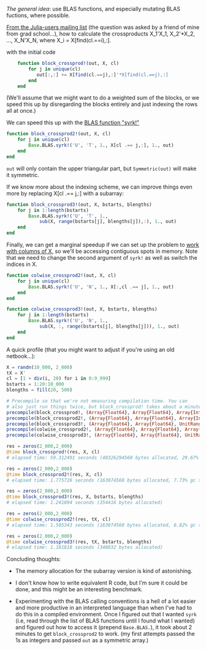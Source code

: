 *The general idea*: use BLAS functions, and especially mutating BLAS
fuctions, where possible.

[From the Julia-users mailing list][0] (the question was asked by a friend
of mine from grad school...), how to calculate the crossproducts
   X_1'X_1,  X_2'*X_2, ..., X_N'X_N, where X_i = X[find(cl.==i),:]. 

with the initial code
```.jl
    function block_crossprod!(out, X, cl)
        for j in unique(cl)
           out[:,:] += X[find(cl.==j),:]'*X[find(cl.==j),:]
        end
    end
```
(We'll assume that we might want to do a weighted sum of the blocks,
or we speed this up by disregarding the blocks entirely and just
indexing the rows all at once.)

We can speed this up with the [BLAS function "syrk!"][1]
```.jl
function block_crossprod2!(out, X, cl)
    for j in unique(cl)
        Base.BLAS.syrk!('U', 'T', 1., X[cl .== j,:], 1., out)
    end
end
```
`out` will only contain the upper triangular part, but `Symmetric(out)`
will make it symmetric.

If we know more about the indexing scheme, we can improve things even
more by replacing X[cl .== j,:] with a subarray:
```.jl
function block_crossprod3!(out, X, bstarts, blengths)
    for j in 1:length(bstarts)
        Base.BLAS.syrk!('U', 'T', 1.,
            sub(X, range(bstarts[j], blengths[j]),:), 1., out)
    end
end
```

Finally, we can get a marginal speedup if we can set up the problem to
[work with columns of X][2], so we'll be accessing contiguous spots in
memory. Note that we need to change the second argument of `syrk!` as
well as switch the indices in X.
```.jl
function colwise_crossprod2!(out, X, cl)
    for j in unique(cl)
        Base.BLAS.syrk!('U', 'N', 1., X[:,cl .== j], 1., out)
    end
end

function colwise_crossprod3!(out, X, bstarts, blengths)
    for j in 1:length(bstarts)
        Base.BLAS.syrk!('U', 'N', 1.,
            sub(X, :, range(bstarts[j], blengths[j])), 1., out)
    end
end
```

A quick profile (that you might want to adjust if you're using an old
netbook...):
```.jl
X = randn(10_000, 2_000)
tX = X'
cl = [1 + div(i, 20) for i in 0:9_999]
bstarts = 1:20:10_000
blengths = fill(20, 500)

# Precompile so that we're not measuring compilation time. You can
# also just run things twice, but block_crossprod! takes about a minute...
precompile(block_crossprod!, (Array{Float64}, Array{Float64}, Array{Int}))
precompile(block_crossprod2!, (Array{Float64}, Array{Float64}, Array{Int}))
precompile(block_crossprod3!, (Array{Float64}, Array{Float64}, UnitRange{Int}, Array{Int}))
precompile(colwise_crossprod2!, (Array{Float64}, Array{Float64}, Array{Int}))
precompile(colwise_crossprod3!, (Array{Float64}, Array{Float64}, UnitRange{Int}, Array{Int}))

res = zeros(2_000,2_000)
@time block_crossprod!(res, X, cl)
# elapsed time: 59.312491 seconds (48326294568 bytes allocated, 29.67% gc time)

res = zeros(2_000,2_000)
@time block_crossprod2!(res, X, cl)
# elapsed time: 1.775726 seconds (163074568 bytes allocated, 7.73% gc time)

res = zeros(2_000,2_000)
@time block_crossprod3!(res, X, bstarts, blengths)
# elapsed time: 1.241094 seconds (354416 bytes allocated)

res = zeros(2_000,2_000)
@time colwise_crossprod2!(res, tX, cl)
# elapsed time: 1.505343 seconds (163074568 bytes allocated, 6.82% gc time)

res = zeros(2_000,2_000)
@time colwise_crossprod3!(res, tX, bstarts, blengths)
# elapsed time: 1.181818 seconds (348032 bytes allocated)
```

Concluding thoughts:

* The memory allocation for the subarray version is kind of astonishing.

* I don't know how to write equivalent R code, but I'm sure it could
be done, and this might be an interesting benchmark.

* Experimenting with the BLAS calling conventions is a hell of a lot
easier and more productive in an interpreted language than when I've
had to do this in a compiled environment. Once I figured out that I
wanted `syrk` (i.e, read through the list of BLAS functions until I
found what I wanted) and figured out how to access it (prepend
`Base.BLAS.`), it took about 2 minutes to get `block_crossprod2` to
work. (my first attempts passed the 1s as integers and passed `out` as
a symmetric array.)


[0]: https://groups.google.com/forum/#!topic/julia-users/oVsUqh83ps8
[1]: http://julia.readthedocs.org/en/latest/stdlib/linalg/#Base.LinAlg.BLAS.syrk
[2]: http://julia.readthedocs.org/en/latest/manual/performance-tips/#access-arrays-in-memory-order-along-columns